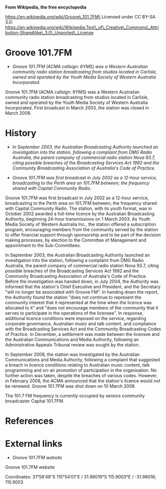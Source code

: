 **From Wikipedia, the free encyclopedia**

https://en.wikipedia.org/wiki/Groove\_101.7FM\
Licensed under CC BY-SA 3.0:\
https://en.wikipedia.org/wiki/Wikipedia:Text\_of\_Creative\_Commons\_Attribution-ShareAlike\_3.0\_Unported\_License

Groove 101.7FM
==============

-   *Groove 101.7FM (ACMA callsign: 6YMS) was a Western Australian
    community radio station broadcasting from studios located in
    Carlisle, owned and operated by the Youth Media Society of Western
    Australia Incorporated.*

Groove 101.7FM (ACMA callsign: 6YMS) was a Western Australian community
radio station broadcasting from studios located in Carlisle, owned and
operated by the Youth Media Society of Western Australia Incorporated.
First broadcast in March 2003, the station was closed in March 2008.

History
=======

-   *In September 2003, the Australian Broadcasting Authority launched
    an investigation into the station, following a complaint from DMG
    Radio Australia, the parent company of commercial radio station Nova
    93.7, citing possible breaches of the Broadcasting Services Act 1992
    and the Community Broadcasting Association of Australia's Code of
    Practice.*

-   *Groove 101.7FM was first broadcast in July 2002 as a 12-hour
    service, broadcasting to the Perth area on 101.7FM between; the
    frequency shared with Capital Community Radio.*

Groove 101.7FM was first broadcast in July 2002 as a 12-hour service,
broadcasting to the Perth area on 101.7FM between; the frequency shared
with Capital Community Radio. The station, with its youth format, was in
October 2002 awarded a full-time licence by the Australian Broadcasting
Authority, beginning 24-hour transmissions on 1 March 2003. As Youth
Media Society of Western Australia Inc., the station offered a
subscription program, encouraging members from the community served by
the station to offer financial support through sponsorship and to be
part of the decision making processes, by election to the Committee of
Management and appointment to the Sub-Committees.

In September 2003, the Australian Broadcasting Authority launched an
investigation into the station, following a complaint from DMG Radio
Australia, the parent company of commercial radio station Nova 93.7,
citing possible breaches of the Broadcasting Services Act 1992 and the
Community Broadcasting Association of Australia's Code of Practice.
Before the investigation was handed down, in July 2004, the Authority
was informed that the station's Chief Executive and President, and the
Secretary "will no longer be associated with Groove FM". In handing down
the report, the Authority found the station "does not continue to
represent the community interest that it represented at the time when
the licence was allocated to it" and "does not encourage members of the
community that it serves to participate in the operations of the
licensee". In response, additional licence conditions were imposed on
the service, regarding corporate governance, Australian music and talk
content, and compliance with the Broadcasting Services Act and the
Community Broadcasting Codes of Practice. In December, a settlement was
made between the licensee and the Australian Communications and Media
Authority, following an Administrative Appeals Tribunal review was
sought by the station.

In September 2006, the station was investigated by the Australian
Communications and Media Authority, following a complaint that suggested
a breach in licence conditions relating to Australian music content,
talk programming and on-air promotion of participation in the
organisation. No further action was taken, despite the breaches of
various codes. However, in February 2008, the ACMA announced that the
station's licence would not be renewed. Groove 101.7FM was shut down on
10 March 2008.

The 101.7 FM frequency is currently occupied by seniors community
broadcaster Capital 101.7FM.

References
==========

External links
==============

-   *Groove 101.7FM website*

Groove 101.7FM website

Coordinates: 31°58′49″S 115°54′01″E﻿ / ﻿31.98016°S 115.9003°E﻿ /
-31.98016; 115.9003
